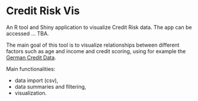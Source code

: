 # Credit Risk Vis

An R tool and Shiny application to visualize Credit Risk data. 
The app can be accessed ... TBA.

The main goal of this tool is to visualize relationships between different factors such as age and income and credit scoring, using for example the [German Credit Data](https://archive.ics.uci.edu/ml/datasets/Statlog+%28German+Credit+Data%29).

Main functionalities:
  - data import (csv),
  - data summaries and filtering,
  - visualization.
  
  
